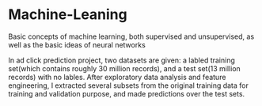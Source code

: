 # Machine-Leaning
 Basic concepts of machine learning,  both supervised and unsupervised, as well as the basic ideas of neural networks 

In ad click prediction project, two datasets are given: a labled training set(which contains roughly 30 million records), and a test set(13 million records) with no lables. After exploratory data analysis and feature engineering, I extracted several subsets from the original training data for training and validation purpose, and made predictions over the test sets.   
